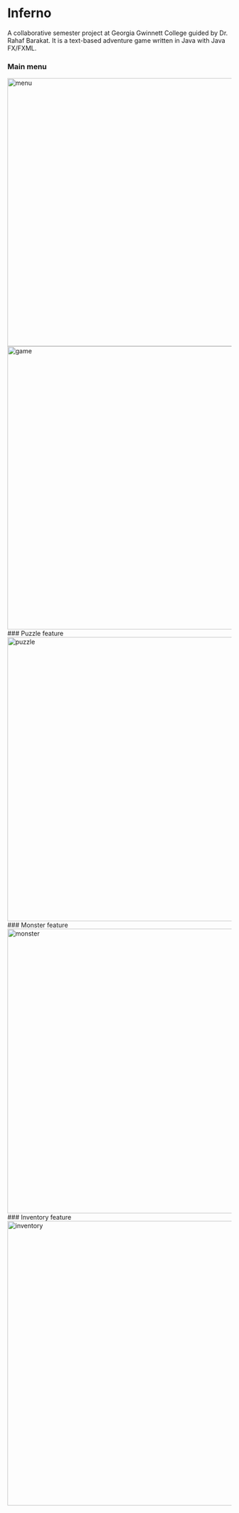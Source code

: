 # Inferno
A collaborative semester project at Georgia Gwinnett College guided by Dr. Rahaf Barakat. It is a text-based adventure game written in Java with Java FX/FXML.
### Main menu
<img width="601" alt="menu" src="https://user-images.githubusercontent.com/26610693/72323174-1683d200-3676-11ea-8a84-735caa0bd3b0.png">
<img width="635" alt="game" src="https://user-images.githubusercontent.com/26610693/72323276-4d59e800-3676-11ea-92b3-53b0b2dba7c7.png">
### Puzzle feature
<img width="637" alt="puzzle" src="https://user-images.githubusercontent.com/26610693/72323297-5f3b8b00-3676-11ea-9bda-c86bb49c0c51.png">
### Monster feature
<img width="638" alt="monster" src="https://user-images.githubusercontent.com/26610693/72323309-6793c600-3676-11ea-830e-73e38ece2dcf.png">
### Inventory feature
<img width="638" alt="inventory" src="https://user-images.githubusercontent.com/26610693/72323343-79756900-3676-11ea-9fd4-0d9dcc2b4332.png">
